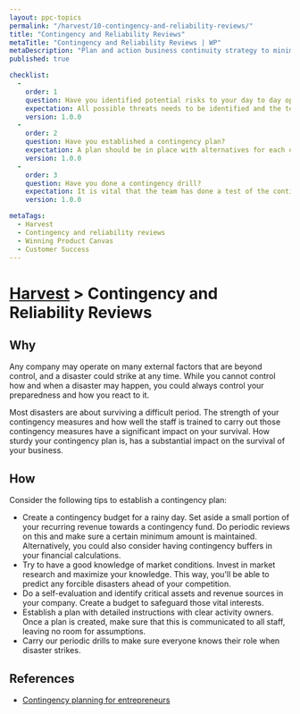 ```yaml
---
layout: ppc-topics 
permalink: "/harvest/10-contingency-and-reliability-reviews/"
title: "Contingency and Reliability Reviews"
metaTitle: "Contingency and Reliability Reviews | WP"
metaDescription: "Plan and action business continuity strategy to minimize business risks. Consider technical, market, and environmental factors. Ensure the readiness with various drills."
published: true

checklist: 
  -
    order: 1
    question: Have you identified potential risks to your day to day operations?
    expectation: All possible threats needs to be identified and the team should have an idea about possibility and the impact of those unfortunate situations. 
    version: 1.0.0
  -
    order: 2
    question: Have you established a contingency plan?
    expectation: A plan should be in place with alternatives for each of the above mentioned potential threats. The team should be aware of the plan.
    version: 1.0.0
  -
    order: 3
    question: Have you done a contingency drill?
    expectation: It is vital that the team has done a test of the contingency plan. It is better to be prepared for all conditions.
    version: 1.0.0

metaTags:
  - Harvest
  - Contingency and reliability reviews
  - Winning Product Canvas
  - Customer Success
---
```

# [Harvest](../) > Contingency and Reliability Reviews

## Why

Any company may operate on many external factors that are beyond control, and a disaster could strike at any time. While you cannot control how and when a disaster may happen, you could always control your preparedness and how you react to it.

Most disasters are about surviving a difficult period. The strength of your contingency measures and how well the staff is trained to carry out those contingency measures have a significant impact on your survival. How sturdy your contingency plan is, has a substantial impact on the survival of your business.


## How

Consider the following tips to establish a contingency plan:

- Create a contingency budget for a rainy day. Set aside a small portion of your recurring revenue towards a contingency fund. Do periodic reviews on this and make sure a certain minimum amount is maintained. Alternatively, you could also consider having contingency buffers in your financial calculations.
- Try to have a good knowledge of market conditions. Invest in market research and maximize your knowledge. This way, you'll be able to predict any forcible disasters ahead of your competition.
- Do a self-evaluation and identify critical assets and revenue sources in your company. Create a budget to safeguard those vital interests.
- Establish a plan with detailed instructions with clear activity owners. Once a plan is created, make sure that this is communicated to all staff, leaving no room for assumptions.
- Carry our periodic drills to make sure everyone knows their role when disaster strikes.


## References

- [Contingency planning for entrepreneurs](https://minutehack.com/guides/contingency-planning-for-entrepreneurs)
